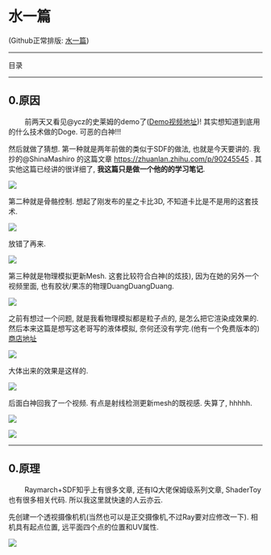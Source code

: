 水一篇
======

(Github正常排版: [水一篇](https://github.com/HHHHHHHHHHHHHHHHHHHHHCS/MyStudyNote/blob/main/MyNote/%E6%B0%B4%E4%B8%80%E7%AF%87.md))

-----------------

目录

-----------------

## **0.原因**

&emsp;&emsp; 前两天又看见@ycz的史莱姆的demo了([Demo视频地址](https://www.bilibili.com/video/BV1YL411V7DM?spm_id_from=333.851.b_7265636f6d6d656e64.6))! 其实想知道到底用的什么技术做的Doge. 可恶的白神!!!

然后就做了猜想. 第一种就是两年前做的类似于SDF的做法, 也就是今天要讲的. 我抄的@ShinaMashiro 的这篇文章 https://zhuanlan.zhihu.com/p/90245545 . 其实他这篇已经讲的很详细了, **我这篇只是做一个他的的学习笔记**.

![](Images/RaymarchWaterDrop_0.jpg)

第二种就是骨骼控制. 想起了刚发布的星之卡比3D, 不知道卡比是不是用的这套技术.

![](Images/RaymarchWaterDrop_1.jpg)

放错了再来.

![](Images/RaymarchWaterDrop_2.jpg)

第三种就是物理模拟更新Mesh. 这套比较符合白神(的炫技), 因为在她的另外一个视频里面, 也有胶状/果冻的物理DuangDuangDuang.

![](Images/RaymarchWaterDrop_3.jpg)

之前有想过一个问题, 就是我看物理模拟都是粒子点的, 是怎么把它渲染成效果的. 然后本来这篇是想写这老哥写的液体模拟, 奈何还没有学完.(他有一个免费版本的)[商店地址](https://assetstore.unity.com/packages/tools/physics/zibra-liquids-200718?q=Zibra&orderBy=1)

![](Images/RaymarchWaterDrop_4.jpg) 

大体出来的效果是这样的.

![](Images/RaymarchWaterDrop_5.jpg) 

后面白神回我了一个视频. 有点是射线检测更新mesh的既视感. 失算了, hhhhh.

![](Images/RaymarchWaterDrop_6.jpg) 

![](Images/RaymarchWaterDrop_7.jpg) 


-----------------

## **0.原理**

&emsp;&emsp; Raymarch+SDF知乎上有很多文章, 还有IQ大佬保姆级系列文章, ShaderToy也有很多相关代码. 所以我这里就快速的人云亦云.

先创建一个透视摄像机机(当然也可以是正交摄像机,不过Ray要对应修改一下). 相机具有起点位置, 远平面四个点的位置和UV属性.

![](Images/RaymarchWaterDrop_8.png) 


